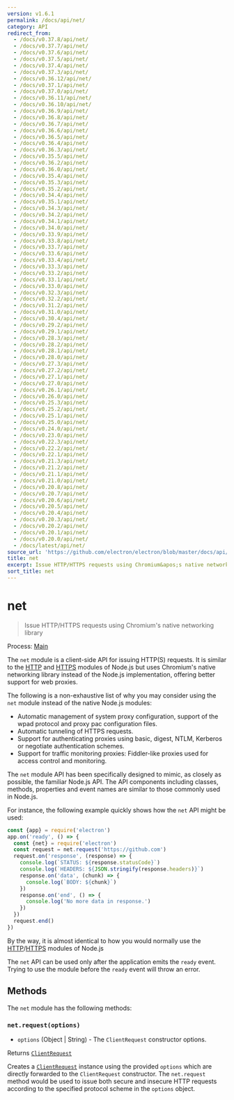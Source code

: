 ```yaml
---
version: v1.6.1
permalink: /docs/api/net/
category: API
redirect_from:
  - /docs/v0.37.8/api/net/
  - /docs/v0.37.7/api/net/
  - /docs/v0.37.6/api/net/
  - /docs/v0.37.5/api/net/
  - /docs/v0.37.4/api/net/
  - /docs/v0.37.3/api/net/
  - /docs/v0.36.12/api/net/
  - /docs/v0.37.1/api/net/
  - /docs/v0.37.0/api/net/
  - /docs/v0.36.11/api/net/
  - /docs/v0.36.10/api/net/
  - /docs/v0.36.9/api/net/
  - /docs/v0.36.8/api/net/
  - /docs/v0.36.7/api/net/
  - /docs/v0.36.6/api/net/
  - /docs/v0.36.5/api/net/
  - /docs/v0.36.4/api/net/
  - /docs/v0.36.3/api/net/
  - /docs/v0.35.5/api/net/
  - /docs/v0.36.2/api/net/
  - /docs/v0.36.0/api/net/
  - /docs/v0.35.4/api/net/
  - /docs/v0.35.3/api/net/
  - /docs/v0.35.2/api/net/
  - /docs/v0.34.4/api/net/
  - /docs/v0.35.1/api/net/
  - /docs/v0.34.3/api/net/
  - /docs/v0.34.2/api/net/
  - /docs/v0.34.1/api/net/
  - /docs/v0.34.0/api/net/
  - /docs/v0.33.9/api/net/
  - /docs/v0.33.8/api/net/
  - /docs/v0.33.7/api/net/
  - /docs/v0.33.6/api/net/
  - /docs/v0.33.4/api/net/
  - /docs/v0.33.3/api/net/
  - /docs/v0.33.2/api/net/
  - /docs/v0.33.1/api/net/
  - /docs/v0.33.0/api/net/
  - /docs/v0.32.3/api/net/
  - /docs/v0.32.2/api/net/
  - /docs/v0.31.2/api/net/
  - /docs/v0.31.0/api/net/
  - /docs/v0.30.4/api/net/
  - /docs/v0.29.2/api/net/
  - /docs/v0.29.1/api/net/
  - /docs/v0.28.3/api/net/
  - /docs/v0.28.2/api/net/
  - /docs/v0.28.1/api/net/
  - /docs/v0.28.0/api/net/
  - /docs/v0.27.3/api/net/
  - /docs/v0.27.2/api/net/
  - /docs/v0.27.1/api/net/
  - /docs/v0.27.0/api/net/
  - /docs/v0.26.1/api/net/
  - /docs/v0.26.0/api/net/
  - /docs/v0.25.3/api/net/
  - /docs/v0.25.2/api/net/
  - /docs/v0.25.1/api/net/
  - /docs/v0.25.0/api/net/
  - /docs/v0.24.0/api/net/
  - /docs/v0.23.0/api/net/
  - /docs/v0.22.3/api/net/
  - /docs/v0.22.2/api/net/
  - /docs/v0.22.1/api/net/
  - /docs/v0.21.3/api/net/
  - /docs/v0.21.2/api/net/
  - /docs/v0.21.1/api/net/
  - /docs/v0.21.0/api/net/
  - /docs/v0.20.8/api/net/
  - /docs/v0.20.7/api/net/
  - /docs/v0.20.6/api/net/
  - /docs/v0.20.5/api/net/
  - /docs/v0.20.4/api/net/
  - /docs/v0.20.3/api/net/
  - /docs/v0.20.2/api/net/
  - /docs/v0.20.1/api/net/
  - /docs/v0.20.0/api/net/
  - /docs/latest/api/net/
source_url: 'https://github.com/electron/electron/blob/master/docs/api/net.md'
title: net
excerpt: Issue HTTP/HTTPS requests using Chromium&apos;s native networking library
sort_title: net
---
```



<!--

Greetings, Electron hacker!

This file is generated automatically, so it should not be edited.

To make changes, head over to the electron/electron repository:

https://github.com/electron/electron/blob/master/docs/api/net.md

-->

# net

> Issue HTTP/HTTPS requests using Chromium's native networking library

Process: [Main]({{site.baseurl}}/docs/glossary#main-process)

The `net` module is a client-side API for issuing HTTP(S) requests. It is similar to the [HTTP](https://nodejs.org/api/http.html) and [HTTPS](https://nodejs.org/api/https.html) modules of Node.js but uses Chromium's native networking library instead of the Node.js implementation, offering better support for web proxies.

The following is a non-exhaustive list of why you may consider using the `net` module instead of the native Node.js modules:

*   Automatic management of system proxy configuration, support of the wpad protocol and proxy pac configuration files.
*   Automatic tunneling of HTTPS requests.
*   Support for authenticating proxies using basic, digest, NTLM, Kerberos or negotiate authentication schemes.
*   Support for traffic monitoring proxies: Fiddler-like proxies used for access control and monitoring.

The `net` module API has been specifically designed to mimic, as closely as possible, the familiar Node.js API. The API components including classes, methods, properties and event names are similar to those commonly used in Node.js.

For instance, the following example quickly shows how the `net` API might be used:

```javascript
const {app} = require('electron')
app.on('ready', () => {
  const {net} = require('electron')
  const request = net.request('https://github.com')
  request.on('response', (response) => {
    console.log(`STATUS: ${response.statusCode}`)
    console.log(`HEADERS: ${JSON.stringify(response.headers)}`)
    response.on('data', (chunk) => {
      console.log(`BODY: ${chunk}`)
    })
    response.on('end', () => {
      console.log('No more data in response.')
    })
  })
  request.end()
})
```

By the way, it is almost identical to how you would normally use the [HTTP](https://nodejs.org/api/http.html)/[HTTPS](https://nodejs.org/api/https.html) modules of Node.js

The `net` API can be used only after the application emits the `ready` event. Trying to use the module before the `ready` event will throw an error.

## Methods

The `net` module has the following methods:

### `net.request(options)`

*   `options` (Object &#124; String) - The `ClientRequest` constructor options.

Returns [`ClientRequest`]({{site.baseurl}}/docs/api/client-request)

Creates a [`ClientRequest`]({{site.baseurl}}/docs/api/client-request) instance using the provided `options` which are directly forwarded to the `ClientRequest` constructor. The `net.request` method would be used to issue both secure and insecure HTTP requests according to the specified protocol scheme in the `options` object.
